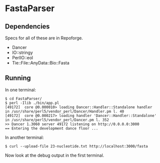 # FastaParser

## Dependencies

Specs for all of these are in Repoforge.

* Dancer
* IO::stringy
* PerlIO::eol
* Tie::File::AnyData::Bio::Fasta

## Running

In one terminal:

    $ cd FastaParser/
    $ perl -Ilib ./bin/app.pl
    [49172]  core @0.000010> loading Dancer::Handler::Standalone handler in /usr/share/perl5/vendor_perl/Dancer/Handler.pm l. 40
    [49172]  core @0.000217> loading handler 'Dancer::Handler::Standalone' in /usr/share/perl5/vendor_perl/Dancer.pm l. 352
    >> Dancer 1.3060 server 49172 listening on http://0.0.0.0:3000
    == Entering the development dance floor ...

In another terminal:

    $ curl --upload-file 23-nucleotide.txt http://localhost:3000/fasta

Now look at the debug output in the first terminal.

